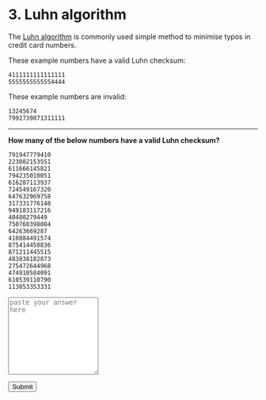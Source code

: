
# 3. Luhn algorithm

The <a href="https://en.wikipedia.org/wiki/Luhn_algorithm">Luhn algorithm</a> is commonly used simple method to minimise typos in credit card numbers.

These example numbers have a valid Luhn checksum:

```
4111111111111111
5555555555554444
```

These example numbers are invalid:

```
13245674
7992739871311111
```

---

**How many of the below numbers have a valid Luhn checksum?**

```
791947779410
223082153551
611666145821
794235010051
616287113937
724549167320
647632969758
317331776148
949183117216
40480279449
750760398084
64263669287
410884491574
875414458836
871211445515
483838182873
275472644968
474910584091
610539110790
113853353331
```

<textarea id="answer" rows="10" cols="20" placeholder="paste your answer here" data-hash="9a271f2a916b0b6ee6cecb2426f0b3206ef074578be55d9bc94f6f3fe3ab86aa"></textarea>

<button id="check" type="button">Submit</button>

<script src="/oiler/validate.js"></script>
